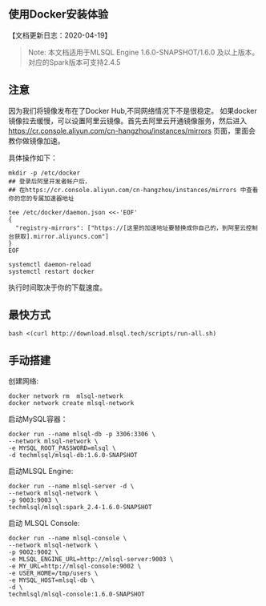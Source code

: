 ## 使用Docker安装体验

 【文档更新日志：2020-04-19】

> Note: 本文档适用于MLSQL Engine 1.6.0-SNAPSHOT/1.6.0 及以上版本。  
> 对应的Spark版本可支持2.4.5
>


## 注意

因为我们将镜像发布在了Docker Hub,不同网络情况下不是很稳定。
如果docker镜像拉去缓慢，可以设置阿里云镜像。首先去阿里云开通镜像服务，然后进入
https://cr.console.aliyun.com/cn-hangzhou/instances/mirrors 页面，里面会教你做镜像加速。

具体操作如下：

```shell
mkdir -p /etc/docker
## 登录后阿里开发者帐户后，
## 在https://cr.console.aliyun.com/cn-hangzhou/instances/mirrors 中查看你的您的专属加速器地址

tee /etc/docker/daemon.json <<-'EOF'
{
  "registry-mirrors": ["https://[这里的加速地址要替换成你自己的，到阿里云控制台获取].mirror.aliyuncs.com"]
}
EOF

systemctl daemon-reload
systemctl restart docker
```

执行时间取决于你的下载速度。

## 最快方式

```
bash <(curl http://download.mlsql.tech/scripts/run-all.sh)
```

## 手动搭建

创建网络:

```
docker network rm  mlsql-network
docker network create mlsql-network
```

启动MySQL容器：

```
docker run --name mlsql-db -p 3306:3306 \
--network mlsql-network \
-e MYSQL_ROOT_PASSWORD=mlsql \
-d techmlsql/mlsql-db:1.6.0-SNAPSHOT
```

启动MLSQL Engine:

```
docker run --name mlsql-server -d \
--network mlsql-network \
-p 9003:9003 \
techmlsql/mlsql:spark_2.4-1.6.0-SNAPSHOT
```

启动 MLSQL Console:

```
docker run --name mlsql-console \
--network mlsql-network \
-p 9002:9002 \
-e MLSQL_ENGINE_URL=http://mlsql-server:9003 \
-e MY_URL=http://mlsql-console:9002 \
-e USER_HOME=/tmp/users \
-e MYSQL_HOST=mlsql-db \
-d \
techmlsql/mlsql-console:1.6.0-SNAPSHOT
```








